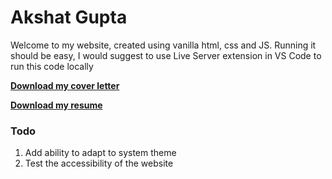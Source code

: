 # Akshat Gupta

Welcome to my website, created using vanilla html, css and JS. Running it should be easy, I would suggest to use Live Server extension in VS Code to run this code locally

**[Download my cover letter](https://1drv.ms/w/s!AjFPFF4p1SboitNq64K-yWQ5RdVy-g)**

**[Download my resume](https://1drv.ms/b/s!AjFPFF4p1Sboi_pDoMyen7VAyYk_Zg?e=1xn2Fj)**

### Todo
1. Add ability to adapt to system theme
2. Test the accessibility of the website
